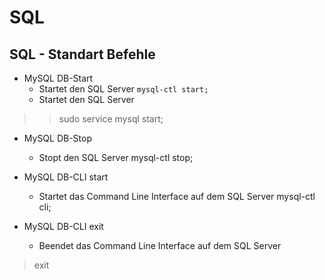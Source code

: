 # SQL

## SQL - Standart Befehle

* MySQL DB-Start
    * Startet den SQL Server
``` mysql-ctl start; ```
    * Startet den SQL Server
>> sudo service mysql start;

* MySQL DB-Stop
    * Stopt den SQL Server
mysql-ctl stop;

* MySQL DB-CLI start
    * Startet das Command Line Interface auf dem SQL Server
    mysql-ctl cli;

* MySQL DB-CLI exit
    * Beendet das Command Line Interface auf dem SQL Server
> exit
